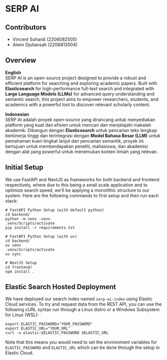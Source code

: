 # SERP AI

## Contributors

- Vincent Suhardi (2206082505)
- Alwin Djuliansah (2206813504)

## Overview

**English** \
SERP AI is an open-source project designed to provide a robust and efficient platform for searching and exploring academic papers. Built with **Elasticsearch** for high-performance full-text search and integrated with **Large Language Models (LLMs)** for advanced query understanding and semantic search, this project aims to empower researchers, students, and academics with a powerful tool to discover relevant scholarly content.

**Indonesian** \
SERP AI adalah proyek open-source yang dirancang untuk menyediakan platform yang kuat dan efisien untuk mencari dan menjelajahi makalah akademik. Dibangun dengan **Elasticsearch** untuk pencarian teks lengkap berkinerja tinggi dan terintegrasi dengan **Model Bahasa Besar (LLM)** untuk pemahaman kueri tingkat lanjut dan pencarian semantik, proyek ini bertujuan untuk memberdayakan peneliti, mahasiswa, dan akademisi dengan alat yang powerful untuk menemukan konten ilmiah yang relevan.

## Initial Setup

We use FastAPI and NextJS as frameworks for both backend and frontend respectively, where due to this being a small scale application and to optimize search speed, we'll be applying a monolithic structure to our system. Here are the following commands to first setup and then run each stack:

```
# FastAPI Python Setup (with default python)
cd backend/
python -m venv .venv
.venv/Scripts/activate
pip install -r requirements.txt

# FastAPI Python Setup (with uv)
cd backend/
uv venv
.venv/Scripts/activate
uv sync

# NextJS Setup
cd frontend/
npm install .
```

## Elastic Search Hosted Deployment

We have deployed our search index named `serp-ai-index` using Elastic Cloud services. To try and request data from the REST API, you can use the following cURL syntax run through a Linux distro or a Windows Subsystem for Linux (WSL):

```
export ELASTIC_PASSWORD="YOUR_PASSWORD"
export ELASTIC_URL="YOUR_URL"
curl -u elastic:$ELASTIC_PASSWORD $ELASTIC_URL
```

Note that this means you would need to set the environment variables for `ELASTIC_PASSWORD` and `ELASTIC_URL` which can be done through the setup in Elastic Cloud.
